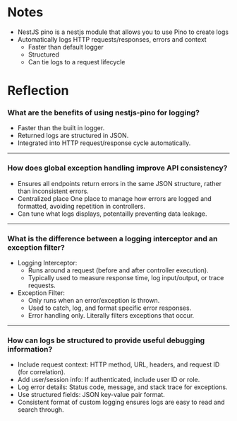 # Notes

- NestJS pino is a nestjs module that allows you to use Pino to create logs
- Automatically logs HTTP requests/responses, errors and context
  - Faster than default logger
  - Structured
  - Can tie logs to a request lifecycle

# Reflection

### What are the benefits of using nestjs-pino for logging?

- Faster than the built in logger.
- Returned logs are structured in JSON.
- Integrated into HTTP request/response cycle automatically.

---

### How does global exception handling improve API consistency?

- Ensures all endpoints return errors in the same JSON structure, rather than inconsistent errors.
- Centralized place One place to manage how errors are logged and formatted, avoiding repetition in controllers.
- Can tune what logs displays, potentailly preventing data leakage.

---

### What is the difference between a logging interceptor and an exception filter?

- Logging Interceptor:
  - Runs around a request (before and after controller execution).
  - Typically used to measure response time, log input/output, or trace requests.
- Exception Filter:
  - Only runs when an error/exception is thrown.
  - Used to catch, log, and format specific error responses.
  - Error handling only. Literally filters exceptions that occur.

---

### How can logs be structured to provide useful debugging information?

- Include request context: HTTP method, URL, headers, and request ID (for correlation).
- Add user/session info: If authenticated, include user ID or role.
- Log error details: Status code, message, and stack trace for exceptions.
- Use structured fields: JSON key-value pair format.
- Consistent format of custom logging ensures logs are easy to read and search through.
